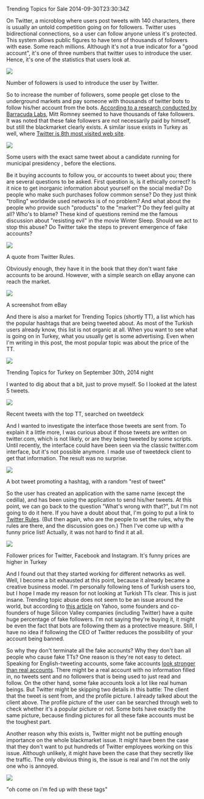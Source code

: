 Trending Topics for Sale
2014-09-30T23:30:34Z

On Twitter, a microblog where users post tweets with 140 characters, there is usually an untold competition going on for followers. Twitter uses bidirectional connections, so a user can follow anyone unless it's protected. This system allows public figures to have tens of thousands of followers with ease. Some reach millions. Although it's not a true indicator for a "good account", it's one of three numbers that twitter uses to introduce the user. Hence, it's one of the statistics that users look at.


![](images/twitter-obama.png)
<div class="caption">Number of followers is used to introduce the user by Twitter.</div>

So to increase the number of followers, some people get close to the underground markets and pay someone with thousands of twitter bots to follow his/her account from the bots. [According to a research conducted by Barracuda Labs](http://venturebeat.com/2012/08/11/the-twitter-black-market-barracuda-on-dealers-abusers-and-fake-accounts/), Mitt Romney seemed to have thousands of fake followers. It was noted that these fake followers are not necessarily paid by himself, but still the blackmarket clearly exists. A similar issue exists in Turkey as well, where [Twitter is 8th most visited web site](http://www.alexa.com/topsites/countries/TR).


![](images/twitter-topbas.png)
<div class="caption">Some users with the exact same tweet about a candidate running for municipal presidency , before the elections.</div>

Be it buying accounts to follow you, or accounts to tweet about you; there are several questions to be asked. First question is, is it ethically correct? Is it nice to get inorganic information about yourself on the social media? Do people who make such purchases follow common sense? Do they just think "trolling" worldwide used networks is of no problem? And what about the people who provide such "products" to the "market"? Do they feel guilty at all? Who's to blame? These kind of questions remind me the famous discussion about "resisting evil" in the movie Winter Sleep. Should we act to stop this abuse? Do Twitter take the steps to prevent emergence of fake accounts?


![](images/twitter-spam.png)
<div class="caption">A quote from Twitter Rules.</div>

Obviously enough, they have it in the book that they don't want fake accounts to be around. However, with a simple search on eBay anyone can reach the market.

![](images/twitter-ebay.png)
<div class="caption">A screenshot from eBay</div>

And there is also a market for Trending Topics (shortly TT), a list which has the popular hashtags that are being tweeted about. As most of the Turkish users already know, this list is not organic at all. When you want to see what is going on in Turkey, what you usually get is some advertising. Even when I'm writing in this post, the most popular topic was about the price of the TT.


![](images/twitter-trends.png)
<div class="caption">Trending Topics for Turkey on September 30th, 2014 night</div>

I wanted to dig about that a bit, just to prove myself. So I looked at the latest 5 tweets.


![](images/twitter-tweetdeck.png)
<div class="caption">Recent tweets with the top TT, searched on tweetdeck</div>

And I wanted to investigate the interface those tweets are sent from. To explain it a little more, I was curious about if those tweets are written on twitter.com, which is not likely, or are they being tweeted by some scripts. Until recently, the interface could have been seen via the classic twitter.com interface, but it's not possible anymore. I made use of tweetdeck client to get that information. The result was no surprise.


![](images/twitter-source.png)
<div class="caption">A bot tweet promoting a hashtag, with a random "rest of tweet"</div>

So the user has created an application with the same name (except the cedilla), and has been using the application to send his/her tweets. At this point, we can go back to the question "What's wrong with that?", but I'm not going to do it here. If you have a doubt about that, I'm going to put a link to [Twitter Rules](https://support.twitter.com/articles/18311-the-twitter-rules). (But then again, who are the people to set the rules, why the rules are there, and the discussion goes on.) Then I've come up with a funny price list! Actually, it was not hard to find it at all.


![](images/twitter-price.png)
<div class="caption">Follower prices for Twitter, Facebook and Instagram. It's funny prices are higher in Turkey</div>

And I found out that they started working for different networks as well. Well, I become a bit exhausted at this point, because it already became a creative business model. I'm personally following tens of Turkish users too, but I hope I made my reason for not looking at Turkish TTs clear. This is just insane. Trending topic abuse does not seem to be an issue around the world, but according to [this article](http://news.yahoo.com/blogs/profit-minded/10-people-won-t-believe-fake-followers-twitter-215539518.html) on Yahoo, some founders and co-founders of huge Silicon Valley companies (including Twitter) have a quite huge percentage of fake followers. I'm not saying they're buying it, it might be even the fact that bots are following them as a protective measure. Still, I have no idea if following the CEO of Twitter reduces the possibility of your account being banned.

So why they don't terminate all the fake accounts? Why they don't ban all people who cause fake TTs? One reason is they're not easy to detect. Speaking for English-tweeting accounts, some fake accounts [look stronger than real accounts](http://bits.blogs.nytimes.com/2013/04/05/fake-twitter-followers-becomes-multimillion-dollar-business/?_php=true&_type=blogs&_r=0). There might be a real account with no information filled in, no tweets sent and no followers that is being used to just read and follow. On the other hand, some fake accounts look a lot like real human beings. But Twitter might be skipping two details in this battle: The client that the tweet is sent from, and the profile picture. I already talked about the client above. The profile picture of the user can be searched through web to check whether it's a popular picture or not. Some bots have exactly the same picture, because finding pictures for all these fake accounts must be the toughest part.

Another reason why this exists is, Twitter might not be putting enough importance on the whole blackmarket issue. It might have been the case that they don't want to put hundreds of Twitter employees working on this issue. Although unlikely, it might have been the case that they secretly like the traffic. The only obvious thing is, the issue is real and I'm not the only one who is annoyed.


![](images/twitter-comment.png)
<div class="caption">"oh come on i'm fed up with these tags"</div>
